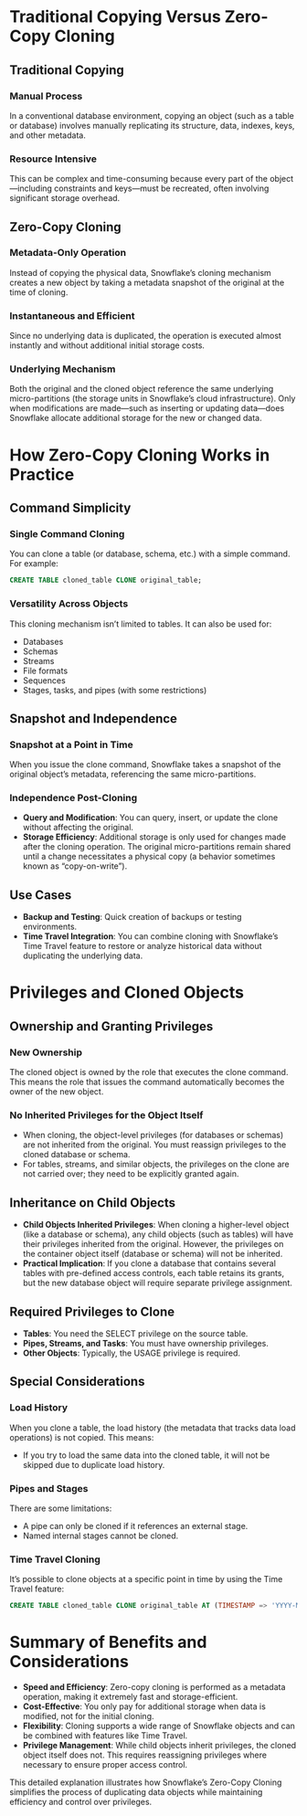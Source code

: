 # Traditional Copying Versus Zero-Copy Cloning

## Traditional Copying

### Manual Process
In a conventional database environment, copying an object (such as a table or database) involves manually replicating its structure, data, indexes, keys, and other metadata.

### Resource Intensive
This can be complex and time-consuming because every part of the object—including constraints and keys—must be recreated, often involving significant storage overhead.

## Zero-Copy Cloning

### Metadata-Only Operation
Instead of copying the physical data, Snowflake’s cloning mechanism creates a new object by taking a metadata snapshot of the original at the time of cloning.

### Instantaneous and Efficient
Since no underlying data is duplicated, the operation is executed almost instantly and without additional initial storage costs.

### Underlying Mechanism
Both the original and the cloned object reference the same underlying micro-partitions (the storage units in Snowflake’s cloud infrastructure). Only when modifications are made—such as inserting or updating data—does Snowflake allocate additional storage for the new or changed data.

# How Zero-Copy Cloning Works in Practice

## Command Simplicity

### Single Command Cloning
You can clone a table (or database, schema, etc.) with a simple command. For example:

```sql
CREATE TABLE cloned_table CLONE original_table;
```

### Versatility Across Objects
This cloning mechanism isn’t limited to tables. It can also be used for:
- Databases
- Schemas
- Streams
- File formats
- Sequences
- Stages, tasks, and pipes (with some restrictions)

## Snapshot and Independence

### Snapshot at a Point in Time
When you issue the clone command, Snowflake takes a snapshot of the original object’s metadata, referencing the same micro-partitions.

### Independence Post-Cloning
- **Query and Modification**: You can query, insert, or update the clone without affecting the original.
- **Storage Efficiency**: Additional storage is only used for changes made after the cloning operation. The original micro-partitions remain shared until a change necessitates a physical copy (a behavior sometimes known as “copy-on-write”).

## Use Cases
- **Backup and Testing**: Quick creation of backups or testing environments.
- **Time Travel Integration**: You can combine cloning with Snowflake’s Time Travel feature to restore or analyze historical data without duplicating the underlying data.

# Privileges and Cloned Objects

## Ownership and Granting Privileges

### New Ownership
The cloned object is owned by the role that executes the clone command. This means the role that issues the command automatically becomes the owner of the new object.

### No Inherited Privileges for the Object Itself
- When cloning, the object-level privileges (for databases or schemas) are not inherited from the original. You must reassign privileges to the cloned database or schema.
- For tables, streams, and similar objects, the privileges on the clone are not carried over; they need to be explicitly granted again.

## Inheritance on Child Objects
- **Child Objects Inherited Privileges**: When cloning a higher-level object (like a database or schema), any child objects (such as tables) will have their privileges inherited from the original. However, the privileges on the container object itself (database or schema) will not be inherited.
- **Practical Implication**: If you clone a database that contains several tables with pre-defined access controls, each table retains its grants, but the new database object will require separate privilege assignment.

## Required Privileges to Clone
- **Tables**: You need the SELECT privilege on the source table.
- **Pipes, Streams, and Tasks**: You must have ownership privileges.
- **Other Objects**: Typically, the USAGE privilege is required.

## Special Considerations

### Load History
When you clone a table, the load history (the metadata that tracks data load operations) is not copied. This means:
- If you try to load the same data into the cloned table, it will not be skipped due to duplicate load history.

### Pipes and Stages
There are some limitations:
- A pipe can only be cloned if it references an external stage.
- Named internal stages cannot be cloned.

### Time Travel Cloning
It’s possible to clone objects at a specific point in time by using the Time Travel feature:

```sql
CREATE TABLE cloned_table CLONE original_table AT (TIMESTAMP => 'YYYY-MM-DD HH:MI:SS');
```

# Summary of Benefits and Considerations

- **Speed and Efficiency**: Zero-copy cloning is performed as a metadata operation, making it extremely fast and storage-efficient.
- **Cost-Effective**: You only pay for additional storage when data is modified, not for the initial cloning.
- **Flexibility**: Cloning supports a wide range of Snowflake objects and can be combined with features like Time Travel.
- **Privilege Management**: While child objects inherit privileges, the cloned object itself does not. This requires reassigning privileges where necessary to ensure proper access control.

This detailed explanation illustrates how Snowflake’s Zero-Copy Cloning simplifies the process of duplicating data objects while maintaining efficiency and control over privileges.
